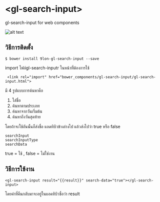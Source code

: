 # \<gl-search-input\>


gl-search-input for web components

![alt text](http://i.imgur.com/oDFXoBX.png "gl-search-input")

## วิธีการติดตั้ง

```
$ bower install 9lon-gl-search-input --save
```
import ไฟล์gl-search-inputr ในหน้าที่่ต้องการใช้
```
 <link rel="import" href="bower_components/gl-search-input/gl-search-input.html">
```
มี 4 รูปแบบการค้นหาคือ
1. ใส่ชื่อ
2. ค้นหาตามประเภท
3. ค้นหาจากวันเริ่มต้น
4. ค้นหาถึงวันสุดท้าย

โดยถ้าจะใช้อันนั้นก็ส่งชื่อ แอดทิบิวข้างล่างไป แล้วส่งไปว่า true หรือ false
```
searchInput
searchInputType
searchData
```
true = ใช้ , false = ไม่ใช่งาน


## วิธีการใช้งาน

```
<gl-search-input result="{{result}}" search-data="true"></gl-search-input>
```
โดยค่าที่คืนกลับมาจะอยู่ในแอดทิบิวชื่อว่า result 
